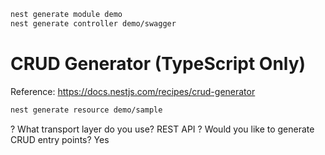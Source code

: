 ``` bash
nest generate module demo
nest generate controller demo/swagger
```

# CRUD Generator (TypeScript Only)
Reference: https://docs.nestjs.com/recipes/crud-generator
``` bash
nest generate resource demo/sample
```
? What transport layer do you use? REST API
? Would you like to generate CRUD entry points? Yes